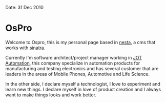 Date: 31 Dec 2010

# OsPro

Welcome to Ospro, this is my personal page based in 
[nesta][], a cms that works with [sinatra][].

Currently I'm software architect/project manager working in [JOT Automation][], this company specialize in automation products for manufacturing and testing electronics and has several customer that are leaders in the areas of Mobile Phones, Automotive and Life Science.

In the other side, I declare myself a technologist, I love to experiment and learn new things. I declare myself in love of product creation and I always want to make things looks and work better.

[nesta]: http://nestacms.com
[sinatra]: http://www.sinatrarb.com/
[JOT Automation]: http://www.jotautomation.com/


